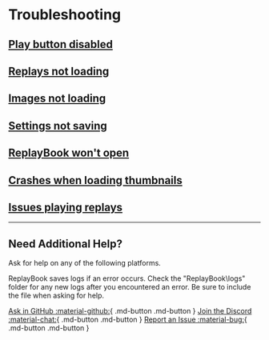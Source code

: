 # Troubleshooting

## [Play button disabled](play-button-disabled.md)

## [Replays not loading](replays-not-loading.md)

## [Images not loading](images-not-loading.md)

## [Settings not saving](settings-not-saving.md)

## [ReplayBook won't open](replaybook-wont-open.md)

## [Crashes when loading thumbnails](crashes-loading-images.md)

## [Issues playing replays](issues-playing-replays.md)

---

## Need Additional Help?

Ask for help on any of the following platforms.

ReplayBook saves logs if an error occurs. Check the "ReplayBook\logs" folder for any new logs after you encountered an error. Be sure to include the file when asking for help.

[Ask in GitHub :material-github:](https://github.com/fraxiinus/ReplayBook/discussions){ .md-button .md-button }
[Join the Discord :material-chat:](https://discord.gg/c33Rc5J){ .md-button .md-button }
[Report an Issue :material-bug:](https://github.com/fraxiinus/ReplayBook/issues/new/choose){ .md-button .md-button }
